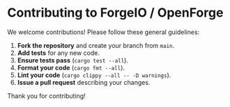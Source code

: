 # Contributing to ForgeIO / OpenForge

We welcome contributions! Please follow these general guidelines:

1.  **Fork the repository** and create your branch from `main`.
2.  **Add tests** for any new code.
3.  **Ensure tests pass** (`cargo test --all`).
4.  **Format your code** (`cargo fmt --all`).
5.  **Lint your code** (`cargo clippy --all -- -D warnings`).
6.  **Issue a pull request** describing your changes.

Thank you for contributing!
